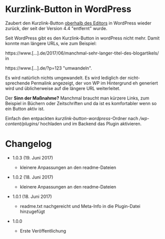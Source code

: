# Kurzlink-Button in WordPress

Zaubert den Kurzlink-Button [oberhalb des Editors](https://www.perun.net/2015/12/14/wordpress-4-4-kurzlink-button-zurueckholen/ "Siehe auch") in WordPress wieder zurück, der seit der Version 4.4 "entfernt" wurde.

Seit WordPress gibt es den Kurzlink-Button in wordPress nicht mehr. Damit konnte man längere URLs, wie zum Beispiel:

https://www.[...].de/2017/06/manchmal-sehr-langer-titel-des-blogartikels/ in 

https://www.[...].de/?p=123 "umwandeln".

Es wird natürlich nichts umgewandelt. Es wird lediglich der nicht-sprechende Permalink angezeigt, der von WP im Hintergrund eh generiert wird und üblicherweise auf die längere URL weiterleitet.

Der **Sinn der Maßnahme?** Manchmal braucht man kürzere Links, zum Beispiel in Büchern oder Zeitschriften und da ist es komfortabler wenn so ein Button aktiv ist.

Einfach den entpackten *kurzlink-button-wordpress*-Ordner nach */wp-content/plugins/* hochladen und im Backend das Plugin aktivieren.

# Changelog #

- 1.0.3 (19. Juni 2017)
  - kleinere Anpassungen an den readme-Dateien

- 1.0.2 (18. Juni 2017)
  - kleinere Anpassungen an den readme-Dateien

- 1.0.1 (18. Juni 2017)
  - readme.txt nachgereicht und Meta-Info in die Plugin-Datei hinzugefügt

- 1.0.0
  - Erste Veröffentlichung
